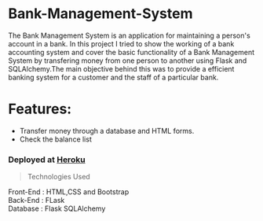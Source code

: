 # Bank-Management-System

The Bank Management System is an application for maintaining a person's account in a bank. In this project I tried to show the working of a bank accounting system and cover the basic functionality of a Bank Management System by transfering money from one person to another using Flask and SQLAlchemy.The main objective behind this was to provide a efficient banking system for a customer and the staff of a particular bank.

# Features:
  * Transfer money through a database and HTML forms.
  * Check the balance list 


### Deployed at [Heroku](https://banking-system-vidhi.herokuapp.com) 


> Technologies Used


  Front-End : HTML,CSS and Bootstrap<br>
  Back-End : FLask<br>
  Database : Flask SQLAlchemy
